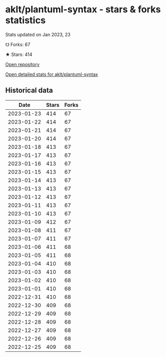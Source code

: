 # aklt/plantuml-syntax - stars & forks statistics

Stats updated on Jan 2023, 23

☋ Forks: 67

★ Stars: 414

[Open repository](https://github.com/aklt/plantuml-syntax)

[Open detailed stats for aklt/plantuml-syntax](https://reviewgithub.com/rep/aklt/plantuml-syntax)

## Historical data
| Date | Stars | Forks |
|------|-------|-------|
| 2023-01-23 | 414 | 67 | 
| 2023-01-22 | 414 | 67 | 
| 2023-01-21 | 414 | 67 | 
| 2023-01-20 | 414 | 67 | 
| 2023-01-18 | 413 | 67 | 
| 2023-01-17 | 413 | 67 | 
| 2023-01-16 | 413 | 67 | 
| 2023-01-15 | 413 | 67 | 
| 2023-01-14 | 413 | 67 | 
| 2023-01-13 | 413 | 67 | 
| 2023-01-12 | 413 | 67 | 
| 2023-01-11 | 413 | 67 | 
| 2023-01-10 | 413 | 67 | 
| 2023-01-09 | 412 | 67 | 
| 2023-01-08 | 411 | 67 | 
| 2023-01-07 | 411 | 67 | 
| 2023-01-06 | 411 | 68 | 
| 2023-01-05 | 411 | 68 | 
| 2023-01-04 | 410 | 68 | 
| 2023-01-03 | 410 | 68 | 
| 2023-01-02 | 410 | 68 | 
| 2023-01-01 | 410 | 68 | 
| 2022-12-31 | 410 | 68 | 
| 2022-12-30 | 409 | 68 | 
| 2022-12-29 | 409 | 68 | 
| 2022-12-28 | 409 | 68 | 
| 2022-12-27 | 409 | 68 | 
| 2022-12-26 | 409 | 68 | 
| 2022-12-25 | 409 | 68 | 

